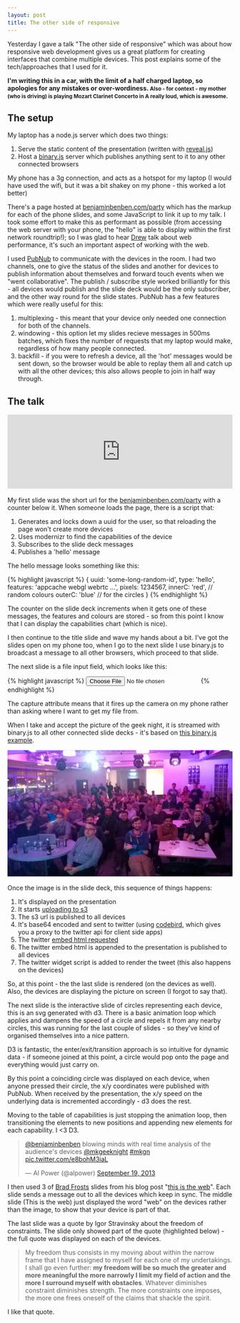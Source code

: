 ```yaml
---
layout: post
title: The other side of responsive
---
```


<p class="lead">Yesterday I gave a talk "The other side of responsive" which was about how responsive web development gives us a great platform for creating interfaces that combine multiple devices. This post explains some of the tech/approaches that I used for it.</p>

<p><strong>I'm writing this in a car, with the limit of a half charged laptop, so apologies for any mistakes or over-wordiness. <small>Also - for context - my mother (who is driving) is playing Mozart Clarinet Concerto in A really loud, which is awesome.</small></strong></p>

## The setup

My laptop has a node.js server which does two things:

1. Serve the static content of the presentation (written with [reveal.js](http://lab.hakim.se/reveal-js/#/))
2. Host a [binary.js](http://binaryjs.com/) server which publishes anything sent to it to any other connected browsers

My phone has a 3g connection, and acts as a hotspot for my laptop (I would have used the wifi, but it was a bit shakey on my phone - this worked a lot better)

There's a page hosted at [benjaminbenben.com/party](https://github.com/benfoxall/benfoxall.github.com/blob/master/party/index.html) which has the markup for each of the phone slides, and some JavaScript to link it up to my talk.  I took some effort to make this as performant as possible (from accessing the web server with your phone, the "hello" is able to display within the first network roundtrip!); so I was glad to hear [Drew](https://twitter.com/intent/user?screen_name=drewm) talk about web performance, it's such an important aspect of working with the web.

I used <a href="http://www.pubnub.com/">PubNub</a> to communicate with the devices in the room.  I had two channels, one to give the status of the slides and another for devices to publish information about themselves and forward touch events when we "went collaborative".  The publish / subscribe style worked brilliantly for this - all devices would publish and the slide deck would be the only subscriber, and the other way round for the slide states.  PubNub has a few features which were really useful for this:

1. multiplexing - this meant that your device only needed one connection for both of the channels.
2. windowing - this option let my slides recieve messages in 500ms batches, which fixes the number of requests that my laptop would make, regardless of how many people connected.
3. backfill - if you were to refresh a device, all the 'hot' messages would be sent down, so the browser would be able to replay them all and catch up with all the other devices; this also allows people to join in half way through.

## The talk

<iframe width="100%" height="166" scrolling="no" frameborder="no" src="https://w.soundcloud.com/player/?url=http%3A%2F%2Fapi.soundcloud.com%2Ftracks%2F112467729"><!----></iframe>

My first slide was the short url for the [benjaminbenben.com/party](http://benjaminbenben.com/party) with a counter below it.  When someone loads the page, there is a script that:

1. Generates and locks down a uuid for the user, so that reloading the page won't create more devices
2. Uses modernizr to find the capabilities of the device
3. Subscribes to the slide deck messages
4. Publishes a 'hello' message

The hello message looks something like this:

{% highlight javascript %}
{
	uuid: 'some-long-random-id',
	type: 'hello',
	features: 'appcache webgl webrtc ...',
	pixels: 1234567,
	innerC: 'red', // random colours
	outerC: 'blue' // for the circles
}
{% endhighlight %}

The counter on the slide deck increments when it gets one of these messages, the features and colours are stored - so from this point I know that I can display the capabilities chart (which is nice).

I then continue to the title slide and wave my hands about a bit.  I've got the slides open on my phone too, when I go to the next slide I use binary.js to broadcast a message to all other browsers, which proceed to that slide.

The next slide is a file input field, which looks like this:

{% highlight javascript %}
<input type="file" id="photo" accept="image/*" capture="camera"/>
{% endhighlight %}

The capture attribute means that it fires up the camera on my phone rather than asking where I want to get my file from.

When I take and accept the picture of the geek night, it is streamed with binary.js to all other connected slide decks - it's based on [this binary.js example](https://github.com/binaryjs/binaryjs/tree/master/examples/imageshare).

![mkgn](/img/mkgn.png)

Once the image is in the slide deck, this sequence of things happens:

1. It's displayed on the presentation
2. It starts [uploading to s3](http://aws.amazon.com/articles/1434)
3. The s3 url is published to all devices
4. It's base64 encoded and sent to twitter (using [codebird](https://github.com/jublonet/codebird-js), which gives you a proxy to the twitter api for client side apps)
5. The twitter [embed html requested](https://dev.twitter.com/docs/api/1/get/statuses/oembed)
6. The twitter embed html is appended to the presentation is published to all devices
7. The twitter widget script is added to render the tweet (this also happens on the devices)

So, at this point - the the last slide is rendered (on the devices as well). Also, the devices are displaying the picture on screen (I forgot to say that).

The next slide is the interactive slide of circles representing each device, this is an svg generated with d3. There is a basic animation loop which applies and dampens the speed of a circle and repels it from any nearby circles, this was running for the last couple of slides - so they've kind of organised themselves into a nice pattern.

D3 is fantastic, the enter/exit/transition approach is so intuitive for dynamic data - if someone joined at this point, a circle would pop onto the page and everything would just carry on.

By this point a coinciding circle was displayed on each device, when anyone pressed their circle, the x/y coordinates were published with PubNub. When received by the presentation, the x/y speed on the underlying data is incremented accordingly - d3 does the rest.

Moving to the table of capabilities is just stopping the animation loop, then transitioning the elements to new positions and appending new elements for each capability. I &lt;3 D3.

<blockquote class="twitter-tweet"><p><a href="https://twitter.com/benjaminbenben">@benjaminbenben</a> blowing minds with real time analysis of the audience&#39;s devices <a href="https://twitter.com/MKGeekNight">@mkgeeknight</a> <a href="https://twitter.com/search?q=%23mkgn&amp;src=hash">#mkgn</a> <a href="http://t.co/e8bohM3iaL">pic.twitter.com/e8bohM3iaL</a></p>&mdash; Al Power (@alpower) <a href="https://twitter.com/alpower/statuses/380800187490254849">September 19, 2013</a></blockquote>

I then used 3 of [Brad Frosts](https://twitter.com/intent/user?screen_name=brad_frost) slides from his blog post "[this is the web](http://bradfrostweb.com/blog/post/this-is-the-web/)".  Each slide sends a message out to all the devices which keep in sync.  The middle slide (This is the web) just displayed the word "web" on the devices rather than the image, to show that your device is part of that.

The last slide was a quote by Igor Stravinsky about the freedom of constraints. The slide only showed part of the quote (highlighted below) - the full quote was displayed on each of the devices.

> My freedom thus consists in my moving about within the narrow frame that I have assigned to myself for each one of my undertakings.  I shall go even further: **my freedom will be so much the greater and more meaningful the more narrowly I limit my field of action and the more I surround myself with obstacles**. Whatever diminishes constraint diminishes strength. The more constraints one imposes, the more one frees oneself of the claims that shackle the spirit.

I like that quote.
